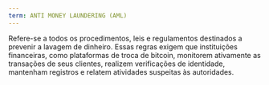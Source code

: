 ```yaml
---
term: ANTI MONEY LAUNDERING (AML)
---
```


Refere-se a todos os procedimentos, leis e regulamentos destinados a prevenir a lavagem de dinheiro. Essas regras exigem que instituições financeiras, como plataformas de troca de bitcoin, monitorem ativamente as transações de seus clientes, realizem verificações de identidade, mantenham registros e relatem atividades suspeitas às autoridades.